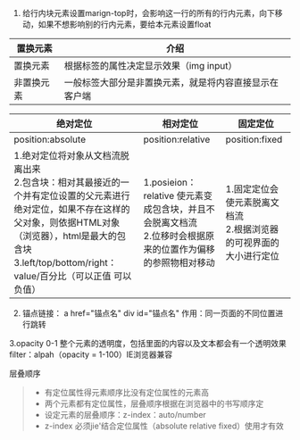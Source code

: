 1. 给行内块元素设置marign-top时，会影响这一行的所有的行内元素，向下移动，如果不想影响别的行内元素，要给本元素设置float

| 置换元素  |介绍|
| -----   | -----  | 
| 置换元素  |根据标签的属性决定显示效果（img input）     | 
|非置换元素|一般标签大部分是非置换元素，就是将内容直接显示在客户端 |  

|绝对定位|相对定位|固定定位|
|--------|-----|-----|
|position:absolute|position:relative|position:fixed|
|1.绝对定位将对象从文档流脱离出来<br/>            2.包含块：相对其最接近的一个并有定位设置的父元素进行绝对定位，如果不存在这样的父对象，则依据HTML对象（浏览器），html是最大的包含块 <br/>3.left/top/bottom/right：value/百分比（可以正值 可以负值）           | 1.posieion：relative 使元素变成包含块，并且不会脱离文档流  <br/>   2.位移时会根据原来的位置作为偏移的参照物相对移动                                 |1.固定定位会使元素脱离文档流 <br/>2.根据浏览器的可视界面的大小进行定位

2. 锚点链接：
a href="锚点名"
div id="锚点名"
作用：同一页面的不同位置进行跳转

3.opacity
0-1  整个元素的透明度，包括里面的内容以及文本都会有一个透明效果
filter：alpah（opacity = 1-100）IE浏览器兼容

层叠顺序
>* 有定位属性得元素顺序比没有定位属性的元素高 
>* 两个元素都有定位属性，层叠顺序根据在浏览器中的书写顺序定
>* 设定元素的层叠顺序：z-index：auto/number
>* z-index 必须jie'结合定位属性（absolute relative fixed）使用才有效
